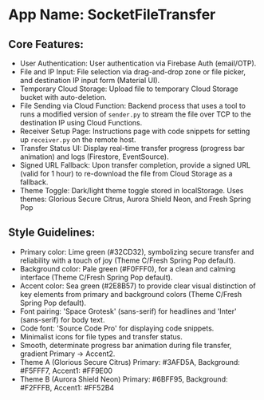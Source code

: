 # **App Name**: SocketFileTransfer

## Core Features:

- User Authentication: User authentication via Firebase Auth (email/OTP).
- File and IP Input: File selection via drag-and-drop zone or file picker, and destination IP input form (Material UI).
- Temporary Cloud Storage: Upload file to temporary Cloud Storage bucket with auto-deletion.
- File Sending via Cloud Function: Backend process that uses a tool to runs a modified version of `sender.py` to stream the file over TCP to the destination IP using Cloud Functions.
- Receiver Setup Page: Instructions page with code snippets for setting up `receiver.py` on the remote host.
- Transfer Status UI: Display real-time transfer progress (progress bar animation) and logs (Firestore, EventSource).
- Signed URL Fallback: Upon transfer completion, provide a signed URL (valid for 1 hour) to re-download the file from Cloud Storage as a fallback.
- Theme Toggle: Dark/light theme toggle stored in localStorage. Uses themes: Glorious Secure Citrus, Aurora Shield Neon, and Fresh Spring Pop

## Style Guidelines:

- Primary color: Lime green (#32CD32), symbolizing secure transfer and reliability with a touch of joy (Theme C/Fresh Spring Pop default).
- Background color: Pale green (#F0FFF0), for a clean and calming interface (Theme C/Fresh Spring Pop default).
- Accent color: Sea green (#2E8B57) to provide clear visual distinction of key elements from primary and background colors (Theme C/Fresh Spring Pop default).
- Font pairing: 'Space Grotesk' (sans-serif) for headlines and 'Inter' (sans-serif) for body text.
- Code font: 'Source Code Pro' for displaying code snippets.
- Minimalist icons for file types and transfer status.
- Smooth, determinate progress bar animation during file transfer, gradient Primary -> Accent2.
- Theme A (Glorious Secure Citrus) Primary: #3AFD5A, Background: #F5FFF7, Accent1: #FF9E00
- Theme B (Aurora Shield Neon) Primary: #6BFF95, Background: #F2FFFB, Accent1: #FF52B4